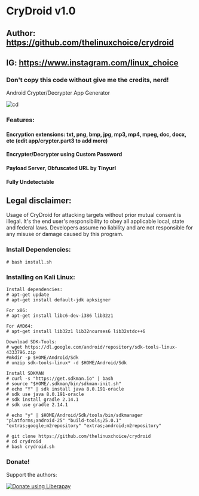 # CryDroid v1.0
## Author: https://github.com/thelinuxchoice/crydroid
## IG: https://www.instagram.com/linux_choice
### Don't copy this code without give me the credits, nerd! 

Android Crypter/Decrypter App Generator

![cd](https://user-images.githubusercontent.com/34893261/49876636-e894e400-fe0a-11e8-87c4-a0ef00736317.png)

### Features:
#### Encryption extensions: txt, png, bmp, jpg, mp3, mp4, mpeg, doc, docx, etc (edit app/crypter.part3 to add more)  
#### Encrypter/Decrypter using Custom Password
#### Payload Server, Obfuscated URL by Tinyurl
#### Fully Undetectable

## Legal disclaimer:

Usage of CryDroid for attacking targets without prior mutual consent is illegal. It's the end user's responsibility to obey all applicable local, state and federal laws. Developers assume no liability and are not responsible for any misuse or damage caused by this program.

### Install Dependencies:
```
# bash install.sh
```

### Installing on Kali Linux:
```
Install dependencies:
# apt-get update
# apt-get install default-jdk apksigner

For x86:
# apt-get install libc6-dev-i386 lib32z1

For AMD64:
# apt-get install lib32z1 lib32ncurses6 lib32stdc++6

Download SDK-Tools:
# wget https://dl.google.com/android/repository/sdk-tools-linux-4333796.zip
#mkdir -p $HOME/Android/Sdk
# unzip sdk-tools-linux* -d $HOME/Android/Sdk

Install SDKMAN
# curl -s "https://get.sdkman.io" | bash
# source "$HOME/.sdkman/bin/sdkman-init.sh"
# echo "Y" | sdk install java 8.0.191-oracle
# sdk use java 8.0.191-oracle
# sdk install gradle 2.14.1
# sdk use gradle 2.14.1

# echo "y" | $HOME/Android/Sdk/tools/bin/sdkmanager "platforms;android-25" "build-tools;25.0.1" "extras;google;m2repository" "extras;android;m2repository"

# git clone https://github.com/thelinuxchoice/crydroid
# cd crydroid
# bash crydroid.sh
```

### Donate!
Support the authors:

<noscript><a href="https://liberapay.com/thelinuxchoice/donate"><img alt="Donate using Liberapay" src="https://liberapay.com/assets/widgets/donate.svg"></a></noscript>
